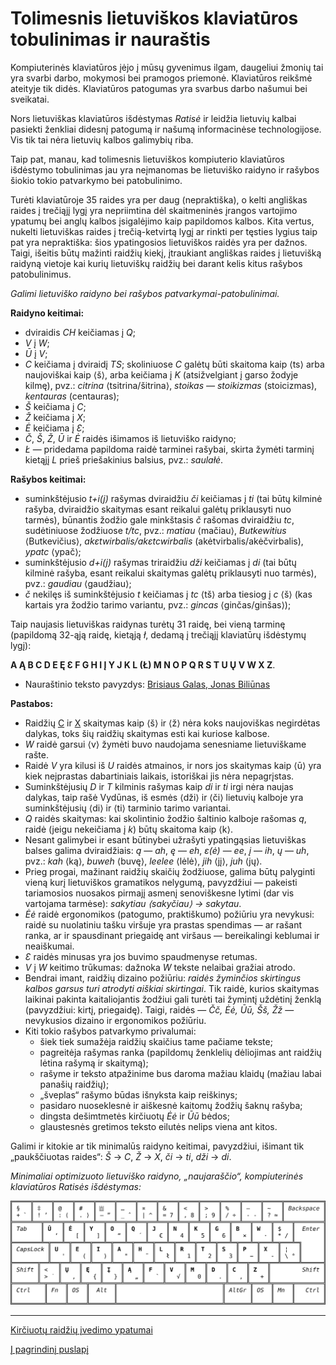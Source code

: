 
# Tolimesnis lietuviškos klaviatūros tobulinimas ir nauraštis

Kompiuterinės klaviatūros įėjo į mūsų gyvenimus ilgam, daugeliui žmonių tai yra svarbi darbo, mokymosi bei pramogos priemonė. Klaviatūros reikšmė ateityje tik didės. Klaviatūros patogumas yra svarbus darbo našumui bei sveikatai.

Nors lietuviškas klaviatūros išdėstymas _Ratisė_ ir leidžia lietuvių kalbai pasiekti ženkliai didesnį patogumą ir našumą informacinėse technologijose. Vis tik tai nėra lietuvių kalbos galimybių riba.

Taip pat, manau, kad tolimesnis lietuviškos kompiuterio klaviatūros išdėstymo tobulinimas jau yra neįmanomas be lietuviško raidyno ir rašybos šiokio tokio patvarkymo bei patobulinimo.

Turėti klaviatūroje 35 raides yra per daug (nepraktiška), o kelti angliškas raides į trečiąjį lygį yra nepriimtina dėl skaitmeninės įrangos vartojimo ypatumų bei anglų kalbos įsigalėjimo kaip papildomos kalbos. Kita vertus, nukelti lietuviškas raides į trečią-ketvirtą lygį ar rinkti per tęsties lygius taip pat yra nepraktiška: šios ypatingosios lietuviškos raidės yra per dažnos. Taigi, išeitis būtų mažinti raidžių kiekį, įtraukiant angliškas raides į lietuvišką raidyną vietoje kai kurių lietuviškų raidžių bei darant kelis kitus rašybos patobulinimus.

_Galimi lietuviško raidyno bei rašybos patvarkymai-patobulinimai._

__Raidyno keitimai:__

- dviraidis _CH_ keičiamas į _Q_;
-  _V_ į _W_;
-  _Ū_ į _V_;
- _C_ keičiama į dviraidį _TS_; skoliniuose _C_ galėtų būti skaitoma kaip ⟨ts⟩ arba naujoviškai kaip ⟨š⟩, arba keičiama į _K_ (atsižvelgiant į garso žodyje kilmę), pvz.: _citrina_ ⟨tsitrina/šitrina⟩, _stoikas — stoikizmas_ (stoicizmas), _kentauras_ (centauras);
- _Š_ keičiama į _C_;
- _Ž_ keičiama į _X_;
- _Ė_ keičiama į _Ɛ_;
- _Č_, _Š_, _Ž_, _Ū_ ir _Ė_ raidės išimamos iš lietuviško raidyno;
- _Ł_ — pridedama papildoma raidė tarminei rašybai, skirta žymėti tarminį kietąjį _L_ prieš priešakinius balsius, pvz.: _saulałė_.

__Rašybos keitimai:__

- suminkštėjusio _t+i(j)_ rašymas dviraidžiu _či_ keičiamas į _ti_ (tai būtų kilminė rašyba, dviraidžio skaitymas esant reikalui galėtų priklausyti nuo tarmės), būnantis žodžio gale minkštasis _č_ rašomas dviraidžiu _tc_, sudėtiniuose žodžiuose _t/tc_, pvz.: _matiau_ ⟨mačiau⟩, _Butkewitius_ ⟨Butkevičius⟩, _akɛtwirbalis/akɛtcwirbalis_ (akėtvirbalis/akėčvirbalis), _ypatc_ ⟨ypač⟩;
- suminkštėjusio _d+i(j)_ rašymas triraidžiu _dži_ keičiamas į _di_ (tai būtų kilminė rašyba, esant reikalui skaitymas galėtų priklausyti nuo tarmės), pvz.: _gaudiau_ ⟨gaudžiau⟩;
- _č_ nekilęs iš suminkštėjusio _t_ keičiamas į _tc_ ⟨tš⟩ arba tiesiog į _c_ ⟨š⟩ (kas kartais yra žodžio tarimo variantu, pvz.: _gincas_ ⟨ginčas/ginšas⟩);

Taip naujasis lietuviškas raidynas turėtų 31 raidę, bei vieną tarminę (papildomą 32-ąją raidę, kietąją _ł_, dedamą į trečiąjį klaviatūrų išdėstymų lygį):

__A Ą B C D E Ę Ɛ F G H I Į Y J K L (Ł) M N O P Q R S T U Ų V W X Z__.

- Nauraštinio teksto pavyzdys: [Brisiaus Galas, Jonas Biliūnas](brisiaus-galas-nauractiu.txt)

__Pastabos:__
+ Raidžių [C](https://en.wikipedia.org/wiki/C) ir [X](https://en.wikipedia.org/wiki/X) skaitymas kaip ⟨š⟩ ir ⟨ž⟩ nėra koks naujoviškas negirdėtas dalykas, toks šių raidžių skaitymas esti kai kuriose kalbose.
+ _W_ raidė garsui ⟨v⟩ žymėti buvo naudojama senesniame lietuviškame rašte.
+ Raidė _V_ yra kilusi iš _U_ raidės atmainos, ir nors jos skaitymas kaip ⟨ū⟩ yra kiek neįprastas dabartiniais laikais, istoriškai jis nėra nepagrįstas.
+ Suminkštėjusių _D_ ir _T_ kilminis rašymas kaip _di_ ir _ti_ irgi nėra naujas dalykas, taip rašė Vydūnas, iš esmės ⟨dži⟩ ir ⟨či⟩ lietuvių kalboje yra suminkštėjusių ⟨di⟩ ir ⟨ti⟩ tarminio tarimo variantai.
+ _Q_ raidės skaitymas: kai skolintinio žodžio šaltinio kalboje rašomas _q_, raidė (jeigu nekeičiama į _k_) būtų skaitoma kaip ⟨k⟩.
+ Nesant galimybei ir esant būtinybei užrašyti ypatingąsias lietuviškas balses galima dviraidžiais: _ą_ — _ah_, _ę_ — _eh_, _ɛ(ė)_ — _ee_, _į_ — _ih_, _ų_ — _uh_, pvz.: _kah_ ⟨ką⟩, _buweh_ ⟨buvę⟩, _leelee_ ⟨lėlė⟩, _jih_ ⟨jį⟩, _juh_ ⟨jų⟩.
+ Prieg progai, mažinant raidžių skaičių žodžiuose, galima būtų palyginti vieną kurį lietuviškos gramatikos nelygumą, pavyzdžiui — pakeisti tariamosios nuosakos pirmajį asmenį senoviškesne lytimi (dar vis vartojama tarmėse): _sakytiau ⟨sakyčiau⟩ → sakytau_.
+ _Ėė_ raidė ergonomikos (patogumo, praktiškumo) požiūriu yra nevykusi: raidė su nuolatiniu tašku viršuje yra prastas spendimas — ar rašant ranka, ar ir spausdinant priegaidę ant viršaus — bereikalingi keblumai ir neaiškumai.
+ _Ɛ_ raidės minusas yra jos buvimo spaudmenyse retumas.
+ _V_ į _W_ keitimo trūkumas: dažnoka _W_ tekste nelaibai gražiai atrodo.
+ Bendrai imant, raidžių dizaino požiūriu: _raidės žyminčios skirtingus kalbos garsus turi atrodyti aiškiai skirtingai_. Tik raidė, kurios skaitymas laikinai pakinta kaitaliojantis žodžiui gali turėti tai žymintį uždėtinį ženklą (pavyzdžiui: kirtį, priegaidę). Taigi, raidės — _Čč, Ėė, Ūū, Šš, Žž_ — nevykusios dizaino ir ergonomikos požiūriu.
+ Kiti tokio rašybos patvarkymo privalumai:
  + šiek tiek sumažėja raidžių skaičius tame pačiame tekste;
  + pagreitėja rašymas ranka (papildomų ženklelių dėliojimas ant raidžių lėtina rašymą ir skaitymą);
  + rašyme ir teksto atpažinime bus daroma mažiau klaidų (mažiau labai panašių raidžių);
  + „šveplas“ rašymo būdas išnyksta kaip reiškinys;
  + pasidaro nuoseklesnė ir aiškesnė kaitomų žodžių šaknų rašyba;
  + dingsta dešimtmetės kirčiuotų _Ėė_ ir _Ūū_ bėdos;
  + glaustesnės gretimos teksto eilutės nelips viena ant kitos.
 
Galimi ir kitokie ar tik minimalūs raidyno keitimai, pavyzdžiui, išimant tik „paukščiuotas raides“: _Š_ → _C_, _Ž_ → _X_, _či_ → _ti_, _dži_ → _di_.

_Minimaliai optimizuoto lietuviško raidyno, „naujaraščio“, kompiuterinės klaviatūros Ratisės išdėstymas:_

![Lietuviškas ergonomiškas klaviatūros išdėstymas ŪĖYOQJ Ratisė ISO paprasčiausias naujaraščiui](images/ueyoqj-ratise-njr-iso.svg)

-----------------------------------------

[Kirčiuotų raidžių įvedimo ypatumai](https://albuck.github.io/Ratise-layout/docs/kirciuotos-raides.html)

[Į pagrindinį puslapį](README.md)
